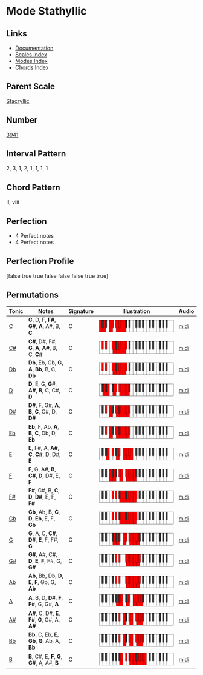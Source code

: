 # Mode Stathyllic

## Links

- [Documentation](index.md)
- [Scales Index](Scales.md)
- [Modes Index](Modes.md)
- [Chords Index](Chords.md)

## Parent Scale

[Stacryllic](ScaleStacryllic.md)

## Number

[3941](https://ianring.com/musictheory/scales/3941)

## Interval Pattern

2, 3, 1, 2, 1, 1, 1, 1

## Chord Pattern

II, viii

## Perfection

- 4 Perfect notes
- 4 Perfect notes

## Perfection Profile

[false true true false false false true true]

## Permutations

| Tonic | Notes | Signature | Illustration | Audio |
|-------|-------|-----------|--------------|-------|
| [C](ModeCNaturalStathyllic.md) | **C**, D, F, **F#**, **G#**, **A**, A#, B, **C** | C | ![CNaturalStathyllic](ModeCNaturalStathyllic.png) | [midi](https://github.com/edipermadi/music/blob/main/docs/ModeCNaturalStathyllic.mid?raw=true) |
| [C#](ModeCSharpStathyllic.md) | **C#**, D#, F#, **G**, **A**, **A#**, B, C, **C#** | C | ![CSharpStathyllic](ModeCSharpStathyllic.png) | [midi](https://github.com/edipermadi/music/blob/main/docs/ModeCSharpStathyllic.mid?raw=true) |
| [Db](ModeDFlatStathyllic.md) | **Db**, Eb, Gb, **G**, **A**, **Bb**, B, C, **Db** | C | ![DFlatStathyllic](ModeDFlatStathyllic.png) | [midi](https://github.com/edipermadi/music/blob/main/docs/ModeDFlatStathyllic.mid?raw=true) |
| [D](ModeDNaturalStathyllic.md) | **D**, E, G, **G#**, **A#**, **B**, C, C#, **D** | C | ![DNaturalStathyllic](ModeDNaturalStathyllic.png) | [midi](https://github.com/edipermadi/music/blob/main/docs/ModeDNaturalStathyllic.mid?raw=true) |
| [D#](ModeDSharpStathyllic.md) | **D#**, F, G#, **A**, **B**, **C**, C#, D, **D#** | C | ![DSharpStathyllic](ModeDSharpStathyllic.png) | [midi](https://github.com/edipermadi/music/blob/main/docs/ModeDSharpStathyllic.mid?raw=true) |
| [Eb](ModeEFlatStathyllic.md) | **Eb**, F, Ab, **A**, **B**, **C**, Db, D, **Eb** | C | ![EFlatStathyllic](ModeEFlatStathyllic.png) | [midi](https://github.com/edipermadi/music/blob/main/docs/ModeEFlatStathyllic.mid?raw=true) |
| [E](ModeENaturalStathyllic.md) | **E**, F#, A, **A#**, **C**, **C#**, D, D#, **E** | C | ![ENaturalStathyllic](ModeENaturalStathyllic.png) | [midi](https://github.com/edipermadi/music/blob/main/docs/ModeENaturalStathyllic.mid?raw=true) |
| [F](ModeFNaturalStathyllic.md) | **F**, G, A#, **B**, **C#**, **D**, D#, E, **F** | C | ![FNaturalStathyllic](ModeFNaturalStathyllic.png) | [midi](https://github.com/edipermadi/music/blob/main/docs/ModeFNaturalStathyllic.mid?raw=true) |
| [F#](ModeFSharpStathyllic.md) | **F#**, G#, B, **C**, **D**, **D#**, E, F, **F#** | C | ![FSharpStathyllic](ModeFSharpStathyllic.png) | [midi](https://github.com/edipermadi/music/blob/main/docs/ModeFSharpStathyllic.mid?raw=true) |
| [Gb](ModeGFlatStathyllic.md) | **Gb**, Ab, B, **C**, **D**, **Eb**, E, F, **Gb** | C | ![GFlatStathyllic](ModeGFlatStathyllic.png) | [midi](https://github.com/edipermadi/music/blob/main/docs/ModeGFlatStathyllic.mid?raw=true) |
| [G](ModeGNaturalStathyllic.md) | **G**, A, C, **C#**, **D#**, **E**, F, F#, **G** | C | ![GNaturalStathyllic](ModeGNaturalStathyllic.png) | [midi](https://github.com/edipermadi/music/blob/main/docs/ModeGNaturalStathyllic.mid?raw=true) |
| [G#](ModeGSharpStathyllic.md) | **G#**, A#, C#, **D**, **E**, **F**, F#, G, **G#** | C | ![GSharpStathyllic](ModeGSharpStathyllic.png) | [midi](https://github.com/edipermadi/music/blob/main/docs/ModeGSharpStathyllic.mid?raw=true) |
| [Ab](ModeAFlatStathyllic.md) | **Ab**, Bb, Db, **D**, **E**, **F**, Gb, G, **Ab** | C | ![AFlatStathyllic](ModeAFlatStathyllic.png) | [midi](https://github.com/edipermadi/music/blob/main/docs/ModeAFlatStathyllic.mid?raw=true) |
| [A](ModeANaturalStathyllic.md) | **A**, B, D, **D#**, **F**, **F#**, G, G#, **A** | C | ![ANaturalStathyllic](ModeANaturalStathyllic.png) | [midi](https://github.com/edipermadi/music/blob/main/docs/ModeANaturalStathyllic.mid?raw=true) |
| [A#](ModeASharpStathyllic.md) | **A#**, C, D#, **E**, **F#**, **G**, G#, A, **A#** | C | ![ASharpStathyllic](ModeASharpStathyllic.png) | [midi](https://github.com/edipermadi/music/blob/main/docs/ModeASharpStathyllic.mid?raw=true) |
| [Bb](ModeBFlatStathyllic.md) | **Bb**, C, Eb, **E**, **Gb**, **G**, Ab, A, **Bb** | C | ![BFlatStathyllic](ModeBFlatStathyllic.png) | [midi](https://github.com/edipermadi/music/blob/main/docs/ModeBFlatStathyllic.mid?raw=true) |
| [B](ModeBNaturalStathyllic.md) | **B**, C#, E, **F**, **G**, **G#**, A, A#, **B** | C | ![BNaturalStathyllic](ModeBNaturalStathyllic.png) | [midi](https://github.com/edipermadi/music/blob/main/docs/ModeBNaturalStathyllic.mid?raw=true) |
